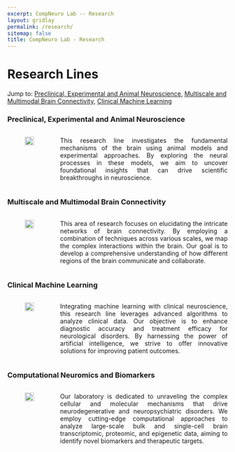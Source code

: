 ```yaml
---
excerpt: CompNeuro Lab -- Research
layout: gridlay
permalink: /research/
sitemap: false
title: CompNeuro Lab - Research
---
```


# Research Lines

Jump to: [Preclinical, Experimental and Animal Neuroscience](#preclinical,-experimental-and-animal-neuroscience), [Multiscale and Multimodal Brain Connectivity](#multiscale-and-multimodal-brain-connectivity), [Clinical Machine Learning](#clinical-machine-learning)

### Preclinical, Experimental and Animal Neuroscience

<div style="display: flex; align-items: flex-start;">
<div style="flex: 0 0 20%;"><!-- Adjust the width as needed -->
<figure>
<img src="{{ site.url }}{{ site.baseurl }}/images/researchpic/preclinical.jpg"  style="width: 100%;">
</figure>
</div>
<div style="flex: 1; padding-left: 20px;"> <!-- This adds some space between the image and the text -->
<p style="text-align: justify;">This research line investigates the fundamental mechanisms of the brain using animal models and experimental approaches. By exploring the neural processes in these models, we aim to uncover foundational insights that can drive scientific breakthroughs in neuroscience. </p>
</div>
</div>

### Multiscale and Multimodal Brain Connectivity

<div style="display: flex; align-items: flex-start;">
<div style="flex: 0 0 20%;"><!-- Adjust the width as needed -->
<figure>
<img src="{{ site.url }}{{ site.baseurl }}/images/researchpic/data_driven.png"  style="width: 100%;">
</figure>
</div>
<div style="flex: 1; padding-left: 20px;"> <!-- This adds some space between the image and the text -->
<p style="text-align: justify;">This area of research focuses on elucidating the intricate networks of brain connectivity. By employing a combination of techniques across various scales, we map the complex interactions within the brain. Our goal is to develop a comprehensive understanding of how different regions of the brain communicate and collaborate. </p>
</div>
</div>

### Clinical Machine Learning

<div style="display: flex; align-items: flex-start;">
<div style="flex: 0 0 20%;"><!-- Adjust the width as needed -->
<figure>
<img src="{{ site.url }}{{ site.baseurl }}/images/researchpic/machine_learning.PNG"  style="width: 100%;">
</figure>
</div>
<div style="flex: 1; padding-left: 20px;"> <!-- This adds some space between the image and the text -->
<p style="text-align: justify;">Integrating machine learning with clinical neuroscience, this research line leverages advanced algorithms to analyze clinical data. Our objective is to enhance diagnostic accuracy and treatment efficacy for neurological disorders. By harnessing the power of artificial intelligence, we strive to offer innovative solutions for improving patient outcomes. </p>
</div>
</div>

### Computational Neuromics and Biomarkers

<div style="display: flex; align-items: flex-start;">
<div style="flex: 0 0 20%;"><!-- Adjust the width as needed -->
<figure>
<img src="{{ site.url }}{{ site.baseurl }}/images/researchpic/neuromics2.png"  style="width: 100%;">
</figure>
</div>
<div style="flex: 1; padding-left: 20px;"> <!-- This adds some space between the image and the text -->
<p style="text-align: justify;">Our laboratory is dedicated to unraveling the complex cellular and molecular mechanisms that drive neurodegenerative and neuropsychiatric disorders. We employ cutting-edge computational approaches to analyze large-scale bulk and single-cell brain transcriptomic, proteomic, and epigenetic data, aiming to identify novel biomarkers and therapeutic targets. </p>
</div>
</div>

